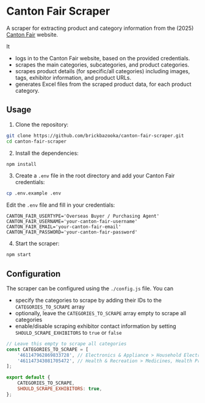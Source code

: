 # Canton Fair Scraper

A scraper for extracting product and category information from the (2025) [Canton Fair](https://www.cantonfair.org.cn/en-US/) website.

It

-   logs in to the Canton Fair website, based on the provided credentials.
-   scrapes the main categories, subcategories, and product categories.
-   scrapes product details (for specific/all categories) including images, tags, exhibitor information, and product URLs.
-   generates Excel files from the scraped product data, for each product category.

## Usage

1. Clone the repository:

```bash
git clone https://github.com/brickbazooka/canton-fair-scraper.git
cd canton-fair-scraper
```

2. Install the dependencies:

```bash
npm install
```

3. Create a `.env` file in the root directory and add your Canton Fair credentials:

```bash
cp .env.example .env
```

Edit the `.env` file and fill in your credentials:

```
CANTON_FAIR_USERTYPE='Overseas Buyer / Purchasing Agent'
CANTON_FAIR_USERNAME='your-canton-fair-username'
CANTON_FAIR_EMAIL='your-canton-fair-email'
CANTON_FAIR_PASSWORD='your-canton-fair-password'
```

4. Start the scraper:

```bash
npm start
```

## Configuration

The scraper can be configured using the `./config.js` file. You can

-   specify the categories to scrape by adding their IDs to the `CATEGORIES_TO_SCRAPE` array
-   optionally, leave the `CATEGORIES_TO_SCRAPE` array empty to scrape all categories
-   enable/disable scraping exhibitor contact information by setting `SHOULD_SCRAPE_EXHIBITORS` to `true` or `false`

```javascript
// Leave this empty to scrape all categories
const CATEGORIES_TO_SCRAPE = [
	'461147962869833728', // Electronics & Appliance > Household Electrical Appliances > Home Appliances
	'461147343081705472', // Health & Recreation > Medicines, Health Products and Medical Devices
];

export default {
	CATEGORIES_TO_SCRAPE,
	SHOULD_SCRAPE_EXHIBITORS: true,
};
```
